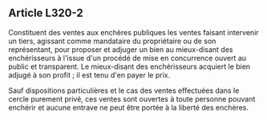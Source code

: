 Article L320-2
----
Constituent des ventes aux enchères publiques les ventes faisant intervenir un
tiers, agissant comme mandataire du propriétaire ou de son représentant, pour
proposer et adjuger un bien au mieux-disant des enchérisseurs à l'issue d'un
procédé de mise en concurrence ouvert au public et transparent. Le mieux-disant
des enchérisseurs acquiert le bien adjugé à son profit ; il est tenu d'en payer
le prix.

Sauf dispositions particulières et le cas des ventes effectuées dans le cercle
purement privé, ces ventes sont ouvertes à toute personne pouvant enchérir et
aucune entrave ne peut être portée à la liberté des enchères.
